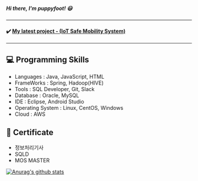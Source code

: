 
##### Hi there, I'm puppyfoot! :smiley:
---

#### :heavy_check_mark: [My latest project - (IoT Safe Mobility System)](https://github.com/puppyfoot/SafetyLink)

---
 
## :computer: Programming Skills
- Languages : Java, JavaScript, HTML
- FrameWorks : Spring, Hadoop(HIVE)
- Tools : SQL Developer, Git, Slack
- Database : Oracle, MySQL
- IDE : Eclipse, Android Studio
- Operating System : Linux, CentOS, Windows
- Cloud : AWS
 
  
  
## :memo: Certificate
- 정보처리기사
- SQLD
- MOS MASTER

[![Anurag's github stats](https://github-readme-stats.vercel.app/api?username=puppyfoot)](https://github.com/anuraghazra/github-readme-stats)

<!--
**puppyfoot/puppyfoot** is a ✨ _special_ ✨ repository because its `README.md` (this file) appears on your GitHub profile.

Here are some ideas to get you started:

- 🔭 I’m currently working on ...
- 🌱 I’m currently learning ...
- 👯 I’m looking to collaborate on ...
- 🤔 I’m looking for help with ...
- 💬 Ask me about ...
- 📫 How to reach me: ...
- 😄 Pronouns: ...
- ⚡ Fun fact: ...
-->
